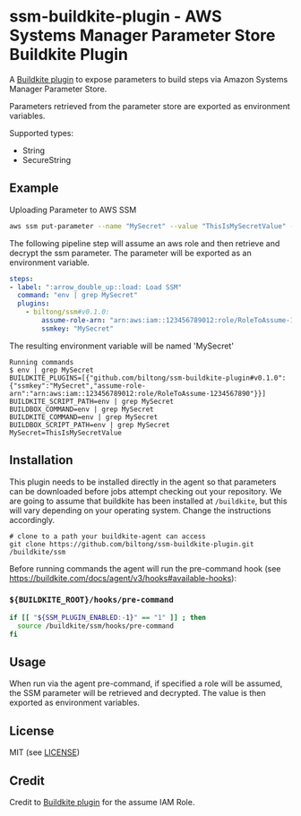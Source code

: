 # ssm-buildkite-plugin - AWS Systems Manager Parameter Store Buildkite Plugin

A [Buildkite plugin](https://buildkite.com/docs/agent/v3/plugins) to expose parameters to build steps via Amazon Systems Manager Parameter Store.

Parameters retrieved from the parameter store are exported as environment variables.

Supported types:
- String
- SecureString

## Example

Uploading Parameter to AWS SSM
```bash
aws ssm put-parameter --name "MySecret" --value "ThisIsMySecretValue" --type String
```

The following pipeline step will assume an aws role and then retrieve and decrypt the ssm parameter. The parameter will be exported as an environment variable.
```yml
steps:
- label: ":arrow_double_up::load: Load SSM"
  command: "env | grep MySecret"
  plugins:
    - biltong/ssm#v0.1.0:
        assume-role-arn: "arn:aws:iam::123456789012:role/RoleToAssume-1234567890"
        ssmkey: "MySecret"
```

The resulting environment variable will be named 'MySecret'
```
Running commands
$ env | grep MySecret
BUILDKITE_PLUGINS=[{"github.com/biltong/ssm-buildkite-plugin#v0.1.0":{"ssmkey":"MySecret","assume-role-arn":"arn:aws:iam::123456789012:role/RoleToAssume-1234567890"}}]
BUILDKITE_SCRIPT_PATH=env | grep MySecret
BUILDBOX_COMMAND=env | grep MySecret
BUILDKITE_COMMAND=env | grep MySecret
BUILDBOX_SCRIPT_PATH=env | grep MySecret
MySecret=ThisIsMySecretValue
```

## Installation

This plugin needs to be installed directly in the agent so that parameters can be downloaded before jobs attempt checking out your repository.
We are going to assume that buildkite has been installed at `/buildkite`, but this will vary depending on your operating system.
Change the instructions accordingly.

```
# clone to a path your buildkite-agent can access
git clone https://github.com/biltong/ssm-buildkite-plugin.git /buildkite/ssm
```

Before running commands the agent will run the pre-command hook (see https://buildkite.com/docs/agent/v3/hooks#available-hooks):

### `${BUILDKITE_ROOT}/hooks/pre-command`

```bash
if [[ "${SSM_PLUGIN_ENABLED:-1}" == "1" ]] ; then
  source /buildkite/ssm/hooks/pre-command
fi
```

## Usage

When run via the agent pre-command, if specified a role will be assumed, the SSM parameter will be retrieved and decrypted.
The value is then exported as environment variables.

## License

MIT (see [LICENSE](LICENSE))

## Credit
Credit to [Buildkite plugin](https://github.com/cultureamp/aws-assume-role-buildkite-plugin) for the assume IAM Role.
